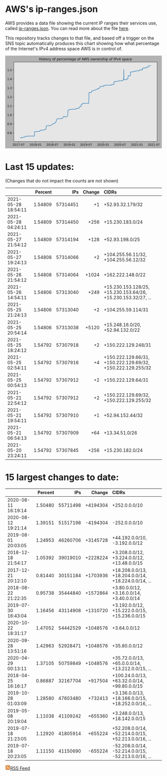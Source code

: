 # AWS's ip-ranges.json

AWS provides a data file showing the current IP ranges their
services use, called [ip-ranges.json](https://ip-ranges.amazonaws.com/ip-ranges.json).  You 
can read more about the file [here](https://docs.aws.amazon.com/general/latest/gr/aws-ip-ranges.html).

This repository tracks changes to that file, and based off a trigger on the SNS topic 
automatically produces this chart showing how what percentage of the Internet's IPv4 
address space AWS is in control of.

![History of AWS](history_count.svg)

# Last 15 updates:

(Changes that do not impact the counts are not shown)

| | Percent | IPs | Change | CIDRs |
| :--- | ---: | ---: | ---: | :--- |
| 2021-05-28 18:54:11 | 1.54809 | 57314451 | +1 | +52.93.32.179/32 |
| 2021-05-28 04:24:11 | 1.54809 | 57314450 | +256 | +15.230.183.0/24 |
| 2021-05-27 21:54:12 | 1.54809 | 57314194 | +128 | +52.93.198.0/25 |
| 2021-05-27 19:24:13 | 1.54808 | 57314066 | +2 | +104.255.56.11/32, +104.255.56.12/32 |
| 2021-05-26 21:54:12 | 1.54808 | 57314064 | +1024 | +162.222.148.0/22 |
| 2021-05-26 14:54:11 | 1.54806 | 57313040 | +249 | +15.230.153.128/25, +15.230.153.64/26, +15.230.153.32/27, ... |
| 2021-05-25 21:24:13 | 1.54806 | 57313040 | +2 | +104.255.59.114/31 |
| 2021-05-25 20:54:14 | 1.54806 | 57313038 | +5120 | +15.248.16.0/20, +52.94.132.0/22 |
| 2021-05-25 18:24:12 | 1.54792 | 57307918 | +2 | +150.222.129.248/31 |
| 2021-05-25 02:54:11 | 1.54792 | 57307916 | +4 | +150.222.129.66/31, +150.222.129.69/32, +150.222.129.255/32 |
| 2021-05-25 00:54:13 | 1.54792 | 57307912 | +2 | +150.222.129.64/31 |
| 2021-05-21 22:54:12 | 1.54792 | 57307912 | +2 | +150.222.129.69/32, +150.222.129.255/32 |
| 2021-05-21 19:54:11 | 1.54792 | 57307910 | +1 | +52.94.152.44/32 |
| 2021-05-21 06:54:13 | 1.54792 | 57307909 | +64 | +13.34.51.0/26 |
| 2021-05-20 23:24:11 | 1.54792 | 57307845 | +256 | +15.230.182.0/24 |


# 15 largest changes to date:

| | Percent | IPs | Change | CIDRs |
| :--- | ---: | ---: | ---: | :--- |
| 2020-08-11 16:19:14 | 1.50480 | 55711498 | +4194304 | +252.0.0.0/10 |
| 2020-08-12 19:21:14 | 1.39151 | 51517198 | -4194304 | -252.0.0.0/10 |
| 2019-08-01 20:03:05 | 1.24953 | 46260706 | +3145728 | +44.192.0.0/10, -3.192.0.0/12 |
| 2018-12-18 21:54:17 | 1.05392 | 39019010 | +2228224 | +3.208.0.0/12, +3.224.0.0/12, +13.48.0.0/15 |
| 2017-12-21 20:12:10 | 0.81440 | 30151184 | +1703936 | +18.208.0.0/13, +18.204.0.0/14, +18.224.0.0/14, ... |
| 2018-08-22 21:22:35 | 0.95738 | 35444840 | +1572864 | +3.80.0.0/12, +3.16.0.0/14, +3.40.0.0/14 |
| 2019-07-30 16:43:04 | 1.16456 | 43114908 | +1310720 | +3.192.0.0/12, +15.222.0.0/15, +15.236.0.0/15 |
| 2020-10-22 18:31:17 | 1.47052 | 54442529 | +1048576 | +3.64.0.0/12 |
| 2020-09-28 13:51:16 | 1.42963 | 52928471 | +1048576 | +35.80.0.0/12 |
| 2020-04-29 00:13:11 | 1.37105 | 50759849 | +1048576 | +35.72.0.0/13, +65.0.0.0/14, +13.212.0.0/15, ... |
| 2018-04-25 16:16:17 | 0.86887 | 32167704 | +917504 | +100.24.0.0/13, +63.32.0.0/14, +99.80.0.0/15 |
| 2019-10-28 01:03:09 | 1.28580 | 47603480 | +732413 | +3.136.0.0/13, +18.166.0.0/15, +18.252.0.0/16, ... |
| 2019-05-08 20:19:04 | 1.11038 | 41109242 | +655360 | +3.248.0.0/13, +18.142.0.0/15 |
| 2019-07-18 21:23:05 | 1.12920 | 41805914 | +655224 | +52.208.0.0/14, +52.214.0.0/15, +52.213.0.0/16, ... |
| 2019-07-18 20:23:05 | 1.11150 | 41150690 | -655224 | -52.208.0.0/14, -52.214.0.0/15, -52.213.0.0/16, ... |


[![RSS Icon](rss-icon.png)RSS Feed](https://raw.githubusercontent.com/seligman/aws-ip-ranges/master/rss.xml)
